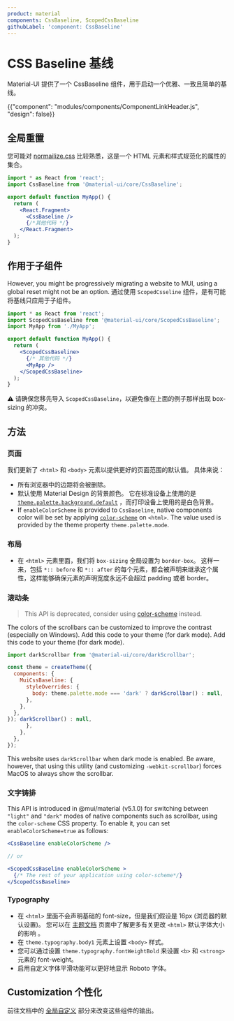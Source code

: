 ```yaml
---
product: material
components: CssBaseline, ScopedCssBaseline
githubLabel: 'component: CssBaseline'
---
```


# CSS Baseline 基线

<p class="description">Material-UI 提供了一个 CssBaseline 组件，用于启动一个优雅、一致且简单的基线。</p>

{{"component": "modules/components/ComponentLinkHeader.js", "design": false}}

## 全局重置

您可能对 [normailize.css](https://github.com/necolas/normalize.css) 比较熟悉，这是一个 HTML 元素和样式规范化的属性的集合。

```jsx
import * as React from 'react';
import CssBaseline from '@material-ui/core/CssBaseline';

export default function MyApp() {
  return (
    <React.Fragment>
      <CssBaseline />
      {/*其他代码 */}
    </React.Fragment>
  );
}
```

## 作用于子组件

However, you might be progressively migrating a website to MUI, using a global reset might not be an option. 通过使用 `ScopedCsseline` 组件，是有可能将基线只应用于子组件。

```jsx
import * as React from 'react';
import ScopedCssBaseline from '@material-ui/core/ScopedCssBaseline';
import MyApp from './MyApp';

export default function MyApp() {
  return (
    <ScopedCssBaseline>
      {/* 其他代码 */}
      <MyApp />
    </ScopedCssBaseline>
  );
}
```

⚠️ 请确保您移先导入 `ScopedCssBaseline`，以避免像在上面的例子那样出现 box-sizing 的冲突。

## 方法

### 页面

我们更新了 `<html>` 和 `<body>` 元素以提供更好的页面范围的默认值。 具体来说：

- 所有浏览器中的边距将会被删除。
- 默认使用 Material Design 的背景颜色。 它在标准设备上使用的是 [`theme.palette.background.default`](/customization/default-theme/?expand-path=$.palette.background) ，而打印设备上使用的是白色背景。
- If `enableColorScheme` is provided to `CssBaseline`, native components color will be set by applying [`color-scheme`](https://web.dev/color-scheme/) on `<html>`. The value used is provided by the theme property `theme.palette.mode`.

### 布局

- 在 `<html>` 元素里面，我们将 `box-sizing` 全局设置为 `border-box`。 这样一来，包括 `*:: before` 和 `*:: after` 的每个元素，都会被声明来继承这个属性，这样能够确保元素的声明宽度永远不会超过 padding 或者 border。

### 滚动条

> This API is deprecated, consider using [color-scheme](#color-scheme) instead.

The colors of the scrollbars can be customized to improve the contrast (especially on Windows). Add this code to your theme (for dark mode). Add this code to your theme (for dark mode).

```jsx
import darkScrollbar from '@material-ui/core/darkScrollbar';

const theme = createTheme({
  components: {
    MuiCssBaseline: {
      styleOverrides: {
        body: theme.palette.mode === 'dark' ? darkScrollbar() : null,
      },
    },
  },
}); darkScrollbar() : null,
      },
    },
  },
});
```

This website uses `darkScrollbar` when dark mode is enabled. Be aware, however, that using this utility (and customizing `-webkit-scrollbar`) forces MacOS to always show the scrollbar.

### 文字铸排

This API is introduced in @mui/material (v5.1.0) for switching between `"light"` and `"dark"` modes of native components such as scrollbar, using the `color-scheme` CSS property. To enable it, you can set `enableColorScheme=true` as follows:

```jsx
<CssBaseline enableColorScheme />

// or

<ScopedCssBaseline enableColorScheme >
  {/* The rest of your application using color-scheme*/}
</ScopedCssBaseline>
```

### Typography

- 在 `<html>` 里面不会声明基础的 font-size，但是我们假设是 16px (浏览器的默认设置)。 您可以在 [主题文档](/customization/typography/#typography-html-font-size) 页面中了解更多有关更改 `<html>` 默认字体大小的影响 。
- 在 `theme.typography.body1` 元素上设置 `<body>` 样式。
- 您可以通过设置 `theme.typography.fontWeightBold` 来设置 `<b>` 和 `<strong>` 元素的 font-weight。
- 启用自定义字体平滑功能可以更好地显示 Roboto 字体。

## Customization 个性化

前往文档中的 [全局自定义](/customization/how-to-customize/#5-global-css-override) 部分来改变这些组件的输出。
